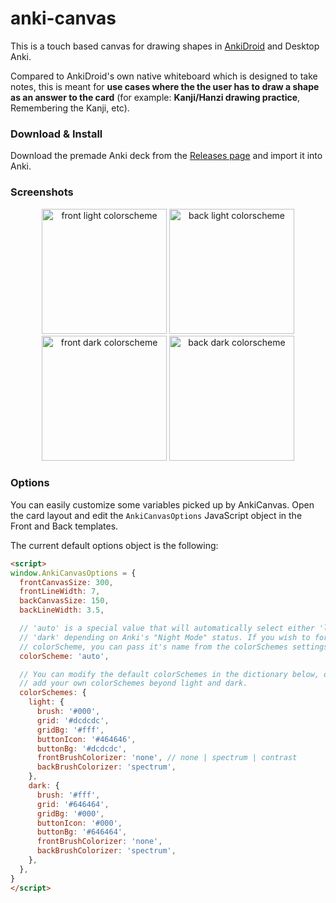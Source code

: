 # anki-canvas

This is a touch based canvas for drawing shapes in [AnkiDroid](https://github.com/ankidroid/Anki-Android) and Desktop Anki.

Compared to AnkiDroid's own native whiteboard which is designed to take notes,
this is meant for **use cases where the the user has to draw a shape as an
answer to the card** (for example: **Kanji/Hanzi drawing practice**,
Remembering the Kanji, etc).


### Download & Install

Download the premade Anki deck from the [Releases page](https://github.com/pigoz/anki-canvas/releases/latest) and import it into Anki.

### Screenshots

<p align="center">
  <img src="https://0x0.st/zmAi.png" width="200" title="front light colorscheme">
  <img src="https://0x0.st/zmA-.png" width="200" title="back light colorscheme">
  <img src="https://0x0.st/zmAH.png" width="200" title="front dark colorscheme">
  <img src="https://0x0.st/zmAX.png" width="200" title="back dark colorscheme">
</p>

### Options

You can easily customize some variables picked up by AnkiCanvas. Open the card
layout and edit the `AnkiCanvasOptions` JavaScript object in the Front and
Back templates.


The current default options object is the following:

```html
<script>
window.AnkiCanvasOptions = {
  frontCanvasSize: 300,
  frontLineWidth: 7,
  backCanvasSize: 150,
  backLineWidth: 3.5,

  // 'auto' is a special value that will automatically select either 'light' or
  // 'dark' depending on Anki's "Night Mode" status. If you wish to force a
  // colorScheme, you can pass it's name from the colorSchemes settings below.
  colorScheme: 'auto',

  // You can modify the default colorSchemes in the dictionary below, or even
  // add your own colorSchemes beyond light and dark.
  colorSchemes: {
    light: {
      brush: '#000',
      grid: '#dcdcdc',
      gridBg: '#fff',
      buttonIcon: '#464646',
      buttonBg: '#dcdcdc',
      frontBrushColorizer: 'none', // none | spectrum | contrast
      backBrushColorizer: 'spectrum',
    },
    dark: {
      brush: '#fff',
      grid: '#646464',
      gridBg: '#000',
      buttonIcon: '#000',
      buttonBg: '#646464',
      frontBrushColorizer: 'none',
      backBrushColorizer: 'spectrum',
    },
  },
}
</script>
```
